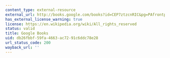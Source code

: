```yaml
---
content_type: external-resource
external_url: http://books.google.com/books?id=CEP7ztzcnRIC&pg=PAfrontpage#v=onepage
has_external_license_warning: true
license: https://en.wikipedia.org/wiki/All_rights_reserved
status: valid
title: Google Books
uid: db26fbbf-59fa-4663-ac72-91c6ddc78e28
url_status_code: 200
wayback_url: ''
---
```

